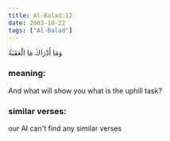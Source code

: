 ```yaml
---
title: Al-Balad:12
date: 2003-10-22
tags: ["Al-Balad"]
---
```

وَمَا أَدْرَاكَ مَا الْعَقَبَةُ
### meaning: 
And what will show you what is the uphill task?
### similar verses: 

our AI can't find any similar verses




